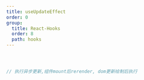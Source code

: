 ```yaml
---
title: useUpdateEffect
order: 0
group:
  title: React-Hooks
  order: 8
  path: hooks
---
```



```jsx



// 执行异步更新,组件mount后rerender, dom更新绘制后执行



```
